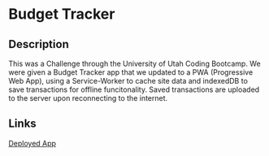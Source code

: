 # Budget Tracker

## Description

This was a Challenge through the University of Utah Coding Bootcamp. We were given a Budget Tracker app that we updated to a PWA (Progressive Web App), using a Service-Worker to cache site data and indexedDB to save transactions for offline funcitonality. Saved transactions are uploaded to the server upon reconnecting to the internet.

## Links

[Deployed App](https://peaceful-inlet-18623.herokuapp.com/)
